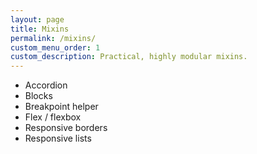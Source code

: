 ```yaml
---
layout: page
title: Mixins
permalink: /mixins/
custom_menu_order: 1
custom_description: Practical, highly modular mixins.
---
```


* Accordion
* Blocks
* Breakpoint helper
* Flex / flexbox
* Responsive borders
* Responsive lists
